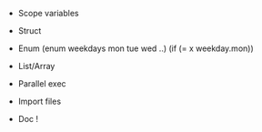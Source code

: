 * Scope variables

* Struct

* Enum
    (enum weekdays mon tue wed ..)
    (if (= x weekday.mon))

* List/Array

* Parallel exec

* Import files

* Doc !
